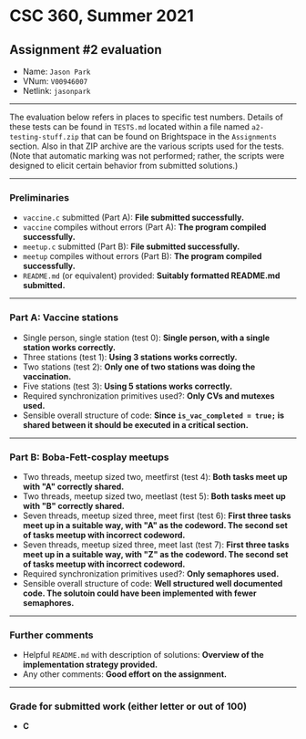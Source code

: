 
# CSC 360, Summer 2021
## Assignment #2 evaluation

* Name: `Jason Park`
* VNum: `V00946007`
* Netlink: `jasonpark`

---

The evaluation below refers in places to specific test numbers.
Details of these tests can be found in `TESTS.md` located within
a file named `a2-testing-stuff.zip` that can be found on Brightspace
in the `Assignments` section. Also in that ZIP archive are the
various scripts used for the tests. (Note that automatic marking was
not performed; rather, the scripts were designed to elicit certain
behavior from submitted solutions.)


---
### Preliminaries

* `vaccine.c` submitted (Part A): **File submitted successfully.**
* `vaccine` compiles without errors (Part A): **The program compiled successfully.**
* `meetup.c` submitted (Part B): **File submitted successfully.**
* `meetup` compiles without errors (Part B): **The program compiled successfully.**
* `README.md` (or equivalent) provided: **Suitably formatted README.md submitted.**


---
### Part A: Vaccine stations

* Single person, single station (test 0): **Single person, with a single station works correctly.**
* Three stations (test 1): **Using 3 stations works correctly.**
* Two stations (test 2): **Only one of two stations was doing the vaccination.**
* Five stations (test 3): **Using 5 stations works correctly.**
* Required synchronization primitives used?: **Only CVs and mutexes used.**
* Sensible overall structure of code: **Since `is_vac_completed = true;` is shared between it should be executed in a critical section.** 


---
### Part B: Boba-Fett-cosplay meetups

* Two threads, meetup sized two, meetfirst (test 4): **Both tasks meet up with "A" correctly shared.**
* Two threads, meetup sized two, meetlast (test 5): **Both tasks meet up with "B" correctly shared.**
* Seven threads, meetup sized three, meet first (test 6): **First three tasks meet up in a suitable way, with "A" as the codeword. The second set of tasks meetup with incorrect codeword.**
* Seven threads, meetup sized three, meet last (test 7): **First three tasks meet up in a suitable way, with "Z" as the codeword. The second set of tasks meetup with incorrect codeword.**
* Required synchronization primitives used?: **Only semaphores used.**
* Sensible overall structure of code: **Well structured well documented code.
The solutoin could have been implemented with fewer semaphores.** 


---
### Further comments

* Helpful `README.md` with description of solutions: **Overview of the implementation strategy provided.**
* Any other comments: **Good effort on the assignment.**

---
### Grade for submitted work (either letter or out of 100)
* **C**

